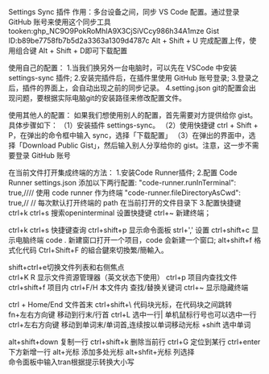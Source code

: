Settings Sync 插件 作用：多台设备之间，同步 VS Code 配置。通过登录 GitHub 账号来使用这个同步工具
tooken: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
Gist ID:b89be7758fb7b5d2a3363a1309d4787c
Alt + Shift + U 完成配置上传，使用组合键 Alt + Shift + D即可下载配置


使用自己的配置：
1.当我们换另外一台电脑时，可以先在 VSCode 中安装 settings-sync 插件;
2.安装完插件后，在插件里使用 GitHub 账号登录;
3.登录之后，插件的界面上，会自动出现之前的同步记录。
4.setting.json git的配置会出现问题，要根据实际电脑git的安装路径来修改配置文件。


使用其他人的配置：
如果我们想使用别人的配置，首先需要对方提供给你 gist。具体步骤如下：
（1）安装插件 settings-sync。
（2）使用快捷键 ctrl + Shift + P，在弹出的命令框中输入 sync，选择「下载配置」
（3）在弹出的界面中，选择「Download Public Gist」，然后输入别人分享给你的 gist。注意，这一步不需要登录 GitHub 账号


在当前文件打开集成终端的方法：
1.安装Code Runner插件;
2.配置 Code Runner settings.json 添加以下两行配置:
  "code-runner.runInTerminal": true,//// 使用 code runner 作为终端
  "code-runner.fileDirectoryAsCwd": true,// // 每次默认打开终端的 path 在当前打开的文件目录下
3.配置快捷键 ctrl+k ctrl+s 搜索openinterminal  设置快捷键 ctrl+~ 新建终端；


ctrl+k ctrl+s 快捷键查询
ctrl+shift+p 显示命令面板
strl+',' 设置
ctrl+shift+c 显示电脑终端
code . 新建窗口打开一个项目，code 会新建一个窗口;
alt+shift+f 格式化代码
Ctrl+Shift+F 的組合鍵來切換繁/簡輸入。

shift+ctrl+e切换文件列表和右侧焦点  
ctrl+K R 显示文件资源管理器（英文状态下使用）
ctrl+p 项目内查找文件
ctrl+shift+f 项目内  ctrl+F/H 本文件内   查找/替换关键词 
ctrl+~ 显示隐藏终端

ctrl + Home/End  文件首末     ctrl+shift+\ 代码块光标，在代码块之间跳转  
fn+左右方向键 移动到行末/行首                              ctrl+L 选中一行| 单机鼠标行号也可以选中一行
ctrl+左右方向键  移动到单词末/单词首,连续按以单词移动光标    +shift 选中单词

alt+shift+down 复制一行    ctrl+shift+k 删除当前行       ctrl+G 定位到某行 ctrl+enter 下方新增一行
alt+光标 添加多处光标       alt+shfit+光标 列选择  
命令面板中输入tran根据提示转换大小写